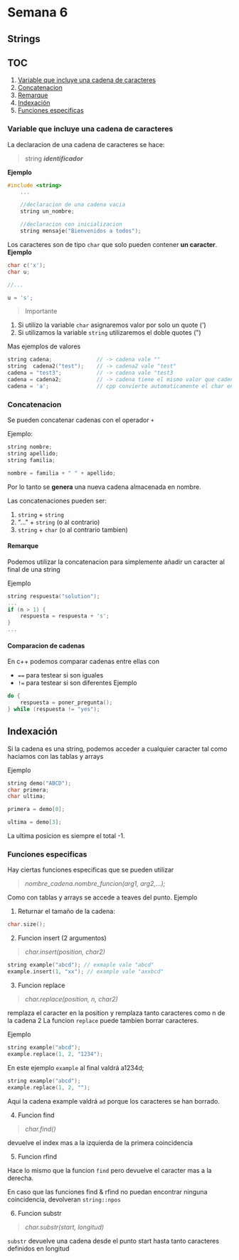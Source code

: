 # Semana 6
## Strings

## TOC

1. [Variable que incluye una cadena de caracteres](#Variable_que_incluye_una_cadena_de_caracteres)
2. [Concatenacion](#Concatenacion)
3. [Remarque](#Remarque)
4. [Indexación](#Indexación)
5. [Funciones especificas](#Funciones_especificas)

### Variable que incluye una cadena de caracteres

La declaracion de una cadena de caracteres se hace:

> string ***identificador***

**Ejemplo**
```cpp
#include <string>
    ...

    //declaracion de una cadena vacia
    string un_nombre;

    //declaracion con inicializacion
    string mensaje("Bienvenidos a todos");
```

Los caracteres son de tipo `char` que solo pueden contener **un caracter**.
**Ejemplo**
```cpp
char c('x');
char u;

//...

u = 's';
```
> Importante

1. Si utilizo la variable `char` asignaremos valor por solo un quote (')
2. Si utilizamos la variable `string` utilizaremos el doble quotes (") 

Mas ejemplos de valores
```cpp
string cadena;              // -> cadena vale ""
string  cadena2("test");    // -> cadena2 vale "test"
cadena = "test3";           // -> cadena vale "test3
cadena = cadena2;           // -> cadena tiene el mismo valor que cadena2
cadena = 'a';               // cpp convierte automaticamente el char en un tipo string
```

### Concatenacion

Se pueden concatenar cadenas con el operador `+`

Ejemplo:
```cpp
string nombre;
string apellido;
string familia;

nombre = familia + " " + apellido;
```
Por lo tanto se **genera** una nueva cadena almacenada en nombre.

Las concatenaciones pueden ser:

1. `string` + `string`
2. "..." + `string` (o al contrario)
3. `string` + `char` (o al contrario tambien)

#### Remarque

Podemos utilizar la concatenacion para simplemente añadir un caracter al final de una string

Ejemplo
```cpp
string respuesta("solution");
...
if (n > 1) {
    respuesta = respuesta + 's';
}
...
```
#### Comparacion de cadenas

En c++ podemos comparar cadenas entre ellas con

- `==` para testear si son iguales
- `!=` para testear si son diferentes
Ejemplo
```cpp
do {
    respuesta = poner_pregunta();
} while (respuesta != "yes");
```

## Indexación

Si la cadena es una string, podemos acceder a cualquier caracter tal como haciamos con las tablas y arrays

Ejemplo
```cpp
string demo("ABCD");
char primera;
char ultima;

primera = demo[0];

ultima = demo[3];
```
La ultima posicion es siempre el total -1.
 
### Funciones especificas

Hay ciertas funciones especificas que se pueden utilizar

> *nombre_cadena.nombre_funcion(arg1, arg2,...);*

Como con tablas y arrays se accede a teaves del punto.
Ejemplo

1. Returnar el tamaño de la cadena:

```cpp
char.size();
```
2. Funcion insert (2 argumentos)

> *char.insert(position, char2)*

```cpp
string example("abcd"); // exmaple vale "abcd"
example.insert(1, "xx"); // example vale "axxbcd"
```
3. Funcion replace


> *char.replace(position, n, char2)*

remplaza el caracter en la position y remplaza tanto caracteres como n de la cadena 2
La funcion `replace` puede tambien borrar caracteres.

Ejemplo
```cpp
string example("abcd");
example.replace(1, 2, "1234");
```
En este ejemplo `example` al final valdrá a1234d;
```cpp
string example("abcd");
example.replace(1, 2, "");
```
Aqui la cadena example valdrá `ad` porque los caracteres se han borrado.

4. Funcion find
> *char.find()*

devuelve el index mas a la izquierda de la primera coincidencia

5. Funcion rfind

Hace lo mismo que la funcion `find` pero devuelve el caracter mas a la derecha.

En caso que las funciones find & rfind no puedan encontrar ninguna coincidencia, devolveran `string::npos`

6. Funcion substr
> *char.substr(start, longitud)*

`substr` devuelve una cadena desde el punto start hasta tanto caracteres definidos en longitud
